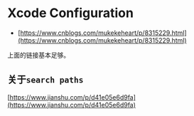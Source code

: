 # Xcode Configuration

- [https://www.cnblogs.com/mukekeheart/p/8315229.html](https://www.cnblogs.com/mukekeheart/p/8315229.html)

上面的链接基本足够。

## 关于`search paths`

[https://www.jianshu.com/p/d41e05e6d9fa](https://www.jianshu.com/p/d41e05e6d9fa)
